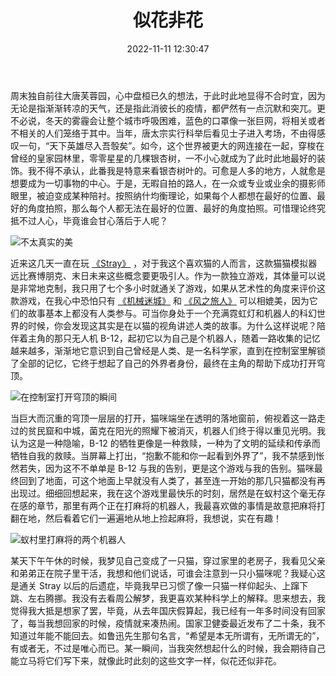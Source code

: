 ﻿---
categories:
- 生活感悟
copyright: true
date: 2022-11-11 12:30:47
description: ''
slug:  Like-Flowers-Not-Flowers
tags:
- 生活
- 随笔
- 感悟
title: 似花非花
toc: true
image: /posts/似花非花/hd-wallpaper-g4698ef087_1280.jpg
---

周末独自前往大唐芙蓉园，心中盘桓已久的想法，于此时此地显得不合时宜，因为无论是指渐渐转凉的天气，还是指此消彼长的疫情，都俨然有一点沉默和突兀。更不必说，冬天的雾霾会让整个城市呼吸困难，蓝色的口罩像一张巨网，将相关或者不相关的人们笼络于其中。当年，唐太宗实行科举后看见士子进入考场，不由得感叹一句，“天下英雄尽入吾彀矣”。如今，这个世界被更大的网连接在一起，穿梭在曾经的皇家园林里，零零星星的几棵银杏树，一不小心就成为了此时此地最好的装饰。我不得不承认，此番我是特意来看银杏树叶的。可愈是人多的地方，人就愈是想要成为一切事物的中心。于是，无暇自拍的路人，在一众或专业或业余的摄影师眼里，被迫变成某种陪衬。按照纳什均衡理论，如果每个人都想在最好的位置、最好的角度拍照，那么每个人都无法在最好的位置、最好的角度拍照。可惜理论终究抵不过人心，毕竟谁会甘心落后于人呢？

![不太真实的美](/posts/似花非花/微信图片_20221113100830.jpg)


近来这几天一直在玩 [《Stray》](https://www.douban.com/game/35097630/) ，对于我这个喜欢猫的人而言，这款猫猫模拟器远比赛博朋克、末日未来这些概念要更吸引人。作为一款独立游戏，其体量可以说是非常地克制，我只用了七个多小时就通关了游戏，如果从艺术性的角度来评价这款游戏，在我心中恐怕只有 [《机械迷城》](https://www.douban.com/game/10734276/) 和 [《风之旅人》](https://www.douban.com/game/11620741/) 可以相媲美，因为它们的故事基本上都没有人类参与。可当你身处于一个充满霓虹灯和机器人的科幻世界的时候，你会发现这其实是在以猫的视角讲述人类的故事。为什么这样说呢？陪伴着主角的那只无人机 B-12，起初它以为自己是个机器人，随着一路收集的记忆越来越多，渐渐地它意识到自己曾经是人类、是一名科学家，直到在控制室里解锁了全部的记忆，它终于想起了自己的外界者身份，最终在主角的帮助下成功打开穹顶。

![在控制室打开穹顶的瞬间](/posts/似花非花/Stray_Screenshot_002.jpg)

当巨大而沉重的穹顶一层层的打开，猫咪端坐在透明的落地窗前，俯视着这一路走过的贫民窟和中城，菌克在阳光的照耀下被消灭，机器人们终于得以重见光明。我认为这是一种隐喻，B-12 的牺牲更像是一种救赎，一种为了文明的延续和传承而牺牲自我的救赎。当屏幕上打出，“抱歉不能和你一起看到外界了”，我不禁感到怅然若失，因为这不不单单是 B-12 与我的告别，更是这个游戏与我的告别。猫咪最终回到了地面，可这个地面上早就没有人类了，甚至连一开始的那几只猫都没有再出现过。细细回想起来，我在这个游戏里最快乐的时刻，居然是在蚁村这个毫无存在感的章节，那里有两个正在打麻将的机器人，我最喜欢做的事情是故意把麻将打翻在地，然后看着它们一遍遍地从地上捡起麻将，我想说，实在有趣！

![蚁村里打麻将的两个机器人](/posts/似花非花/Stray_Screenshot_001.jpg)

某天下午午休的时候，我梦见自己变成了一只猫，穿过家里的老房子，我看见父亲和弟弟正在院子里干活，我想和他们说话，可谁会注意到一只小猫咪呢？我疑心这是通关 Stray 以后的后遗症，毕竟我早已习惯了像一只猫一样仰起头、上蹿下跳、左右腾挪。我没有去看周公解梦，我更喜欢某种科学上的解释。思来想去，我觉得我大抵是想家了罢，毕竟，从去年国庆假算起，我已经有一年多时间没有回家了，每当我想回家的时候，疫情就来凑热闹。国家卫健委最近发布了二十条，我不知道过年能不能回去。如鲁迅先生那句名言，“希望是本无所谓有，无所谓无的”，有或者无，不过是唯心而已。某一瞬间，当我突然想起什么的时候，我会期待自己能立马将它们写下来，就像此时此刻的这些文字一样，似花还似非花。



